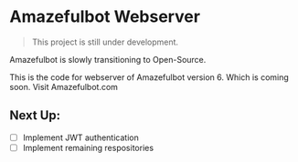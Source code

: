 # Amazefulbot Webserver

> This project is still under development.

Amazefulbot is slowly transitioning to Open-Source.

This is the code for webserver of Amazefulbot version 6. Which is coming soon. Visit Amazefulbot.com

## Next Up:
- [ ] Implement JWT authentication
- [ ] Implement remaining respositories 
